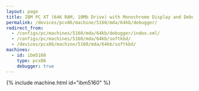 ```yaml
---
layout: page
title: IBM PC XT (64K RAM, 10Mb Drive) with Monochrome Display and Debugger
permalink: /devices/pcx86/machine/5160/mda/64kb/debugger/
redirect_from:
  - /configs/pc/machines/5160/mda/64kb/debugger/index.xml/
  - /configs/pc/machines/5160/mda/64kb/softkbd/
  - /devices/pcx86/machine/5160/mda/64kb/softkbd/
machines:
  - id: ibm5160
    type: pcx86
    debugger: true
---
```


{% include machine.html id="ibm5160" %}
